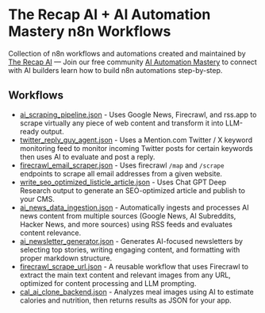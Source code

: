 # The Recap AI + AI Automation Mastery n8n Workflows

Collection of n8n workflows and automations created and maintained by [The Recap AI](https://recap.aitools.inc) — Join our free community [AI Automation Mastery](https://www.skool.com/ai-automation-mastery-group) to connect with AI builders learn how to build n8n automations step-by-step.

## Workflows

- [ai_scraping_pipeline.json](https://www.youtube.com/watch?v=2uwV4aUyGIg) - Uses Google News, Firecrawl, and rss.app to scrape virtually any piece of web content and transform it into LLM-ready output.
- [twitter_reply_guy_agent.json](https://www.youtube.com/watch?v=Q_b5uPndsLY) - Uses a Mention.com Twitter / X keyword monitoring feed to monitor incoming Twitter posts for certain keywords then uses AI to evaluate and post a reply.
- [firecrawl_email_scraper.json](https://www.youtube.com/watch?v=zasYpLeMV9g) - Uses firecrawl `/map` and `/scrape` endpoints to scrape all email addresses from a given website.
- [write_seo_optimized_listicle_article.json](https://www.youtube.com/watch?v=uDrkgEuEOBA) - Uses Chat GPT Deep Research output to generate an SEO-optimized article and publish to your CMS.
- [ai_news_data_ingestion.json](https://www.youtube.com/watch?v=Nv5_LU0q1IY) - Automatically ingests and processes AI news content from multiple sources (Google News, AI Subreddits, Hacker News, and more sources) using RSS feeds and evaluates content relevance.
- [ai_newsletter_generator.json](https://www.youtube.com/watch?v=Nv5_LU0q1IY) - Generates AI-focused newsletters by selecting top stories, writing engaging content, and formatting with proper markdown structure.
- [firecrawl_scrape_url.json](https://www.youtube.com/watch?v=Nv5_LU0q1IY) - A reusable workflow that uses Firecrawl to extract the main text content and relevant images from any URL, optimized for content processing and LLM prompting.
- [cal_ai_clone_backend.json](https://www.youtube.com/watch?v=4c-kYOiksFg) - Analyzes meal images using AI to estimate calories and nutrition, then returns results as JSON for your app. 